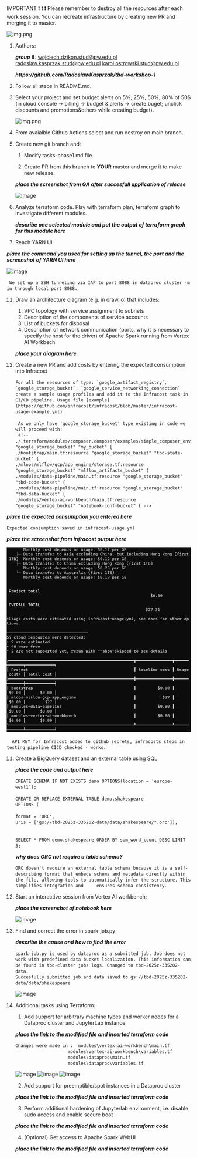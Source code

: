 IMPORTANT ❗ ❗ ❗ Please remember to destroy all the resources after each work session. You can recreate infrastructure by creating new PR and merging it to master.
  
![img.png](doc/figures/destroy.png)

1. Authors:

    ***group 8:***
    wojciech.dzikon.stud@pw.edu.pl
    radoslaw.kasprzak.stud@pw.edu.pl
    karol.ostrowski.stud@pw.edu.pl
    

    ***https://github.com/RadoslawKasprzak/tbd-workshop-1***
   
3. Follow all steps in README.md.

4. Select your project and set budget alerts on 5%, 25%, 50%, 80% of 50$ (in cloud console -> billing -> budget & alerts -> create buget; unclick discounts and promotions&others while creating budget).

   ![img.png](doc/figures/discounts.png)

5. From avaialble Github Actions select and run destroy on main branch.
   
7. Create new git branch and:

    1. Modify tasks-phase1.md file.
    
    2. Create PR from this branch to **YOUR** master and merge it to make new release. 
    
    ***place the screenshot from GA after succesfull application of release***

   ![image](https://github.com/user-attachments/assets/cf176125-9331-4903-87bc-a5a20bbc6076)


9. Analyze terraform code. Play with terraform plan, terraform graph to investigate different modules.

    ***describe one selected module and put the output of terraform graph for this module here***

   
10. Reach YARN UI
   
   ***place the command you used for setting up the tunnel, the port and the screenshot of YARN UI here***
   
  ![image](https://github.com/user-attachments/assets/b5782c61-f1e8-47a9-a2e2-221e58c86e34)
     
     We set up a SSH tunneling via IAP to port 8088 in dataproc cluster -m in through local port 8088.

   
11. Draw an architecture diagram (e.g. in draw.io) that includes:
    1. VPC topology with service assignment to subnets
    2. Description of the components of service accounts
    3. List of buckets for disposal
    4. Description of network communication (ports, why it is necessary to specify the host for the driver) of Apache Spark running from Vertex AI Workbech
  
    ***place your diagram here***

12. Create a new PR and add costs by entering the expected consumption into Infracost

        For all the resources of type: `google_artifact_registry`, `google_storage_bucket`, `google_service_networking_connection`
        create a sample usage profiles and add it to the Infracost task in CI/CD pipeline. Usage file [example](https://github.com/infracost/infracost/blob/master/infracost-usage-example.yml) 

         As we only have 'google_storage_bucket' type existing in code we will proceed with:
         <!-- ./.terraform/modules/composer.composer/examples/simple_composer_env_v2/main.tf:resource "google_storage_bucket" "my_bucket" {
        ./bootstrap/main.tf:resource "google_storage_bucket" "tbd-state-bucket" {
        ./mlops/mlflow/gcp/app_engine/storage.tf:resource "google_storage_bucket" "mlflow_artifacts_bucket" {
        ./modules/data-pipeline/main.tf:resource "google_storage_bucket" "tbd-code-bucket" {
        ./modules/data-pipeline/main.tf:resource "google_storage_bucket" "tbd-data-bucket" {
        ./modules/vertex-ai-workbench/main.tf:resource "google_storage_bucket" "notebook-conf-bucket" { -->
        

   ***place the expected consumption you entered here***

    Expected consumption saved in infracost-usage.yml

    
   ***place the screenshot from infracost output here***

   ![alt text](expected_costs.png)

      API KEY for Infracost added to github secrets, infracosts steps in testing pipeline CICD checked - works.
      
11. Create a BigQuery dataset and an external table using SQL
    
    ***place the code and output here***

        CREATE SCHEMA IF NOT EXISTS demo OPTIONS(location = 'europe-west1');

        CREATE OR REPLACE EXTERNAL TABLE demo.shakespeare
        OPTIONS (
        
        format = 'ORC',
        uris = ['gs://tbd-2025z-335202-data/data/shakespeare/*.orc']);
      
      
        SELECT * FROM demo.shakespeare ORDER BY sum_word_count DESC LIMIT 5;

   
    ***why does ORC not require a table schema?***

        ORC doesn't require an external table schema because it is a self-describing format that embeds schema and metadata directly within the file, allowing tools to automatically infer the structure. This simplifies integration and     ensures schema consistency.

  
13. Start an interactive session from Vertex AI workbench:

    ***place the screenshot of notebook here***

    ![image](https://github.com/user-attachments/assets/7ccb780a-6fd7-4e2a-a744-11e33e1df83f)

   
15. Find and correct the error in spark-job.py

    ***describe the cause and how to find the error***
    
        spark-job.py is used by dataproc as a submitted job. Job does not work with predefined data bucket localization. This information can be found in tbd-cluster jobs logs. Changed to tbd-2025z-335202-data.
        Succesfully submitted job and data saved to gs://tbd-2025z-335202-data/data/shakespeare

    ![image](https://github.com/user-attachments/assets/e200e63e-746b-404e-88ae-ee1b242e03f2)


17. Additional tasks using Terraform:

    1. Add support for arbitrary machine types and worker nodes for a Dataproc cluster and JupyterLab instance

    ***place the link to the modified file and inserted terraform code***

        Changes were made in :  modules\vertex-ai-workbench\main.tf
                            modules\vertex-ai-workbench\variables.tf
                            modules\dataproc\main.tf
                            modules\dataproc\variables.tf
    ![image](https://github.com/user-attachments/assets/5ff9313a-e1ea-466e-a0e3-b0b84bdd9e37)
    ![image](https://github.com/user-attachments/assets/84c8821d-701e-4fad-b489-20905661c9d9)
    ![image](https://github.com/user-attachments/assets/6527db8f-8227-4cb6-808c-7e8aba9cd8f7)


    2. Add support for preemptible/spot instances in a Dataproc cluster

    ***place the link to the modified file and inserted terraform code***
    
    3. Perform additional hardening of Jupyterlab environment, i.e. disable sudo access and enable secure boot
    
    ***place the link to the modified file and inserted terraform code***

    4. (Optional) Get access to Apache Spark WebUI

    ***place the link to the modified file and inserted terraform code***
